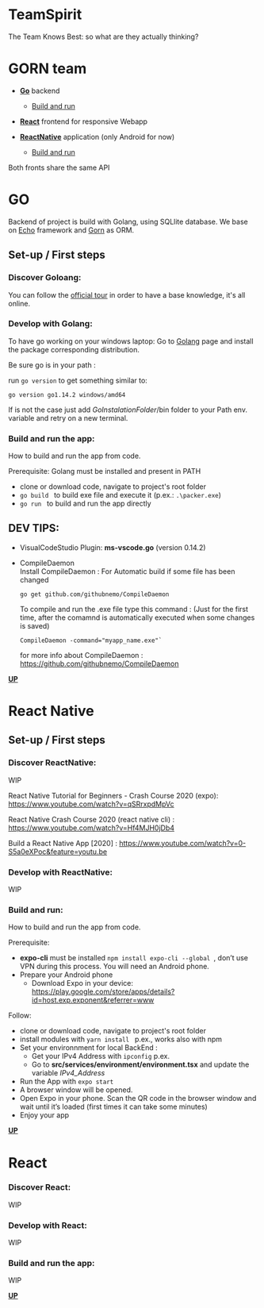 # TeamSpirit
The Team Knows Best: so what are they actually thinking?


# GORN team


- **[Go](#go)** backend 
    - [Build and run](#build-and-run-the-app)
- **[React](#react)** frontend for responsive Webapp
   
- **[ReactNative](#react-native)** application (only Android for now)
    - [Build and run](#build-and-run)

Both fronts share the same API


# GO

Backend of project is build with Golang, using SQLlite database. 
We base on [Echo](https://echo.labstack.com/) framework and [Gorn](https://gorm.io/) as ORM.


## Set-up / First steps

### **Discover Goloang**: 
You can follow the [official tour](https://tour.golang.org/) in order to have a base knowledge, it's all online.

### **Develop with Golang**: 

To have go working on your windows laptop:
Go to [Golang](https://golang.org/) page and install the package corresponding distribution.

Be sure go is in your path :

run ```go version``` to get something similar to:
```
go version go1.14.2 windows/amd64
```
If is not the case just add *GoInstalationFolder*/bin folder to your Path env. variable and retry on a new terminal.



### **Build and run** the app: 

How to build and run the app from code.

Prerequisite:  Golang must be installed and present in PATH

- clone or download code, navigate to project's root folder
- ```go build ``` to build exe file and execute it (p.ex.: ```.\packer.exe```)
- ```go run ``` to build and run the app directly


## DEV TIPS:
 
- VisualCodeStudio Plugin: **ms-vscode.go** (version 0.14.2)
    
- CompileDaemon    
    Install CompileDaemon : For Automatic build if some file has been changed
    ```
    go get github.com/githubnemo/CompileDaemon
    ```
    To compile and run the .exe file type this command : (Just for the first time, after the comamnd is automatically executed when some changes is saved)
    ````
    CompileDaemon -command="myapp_name.exe"`
    ````
    for more info about CompileDaemon : https://github.com/githubnemo/CompileDaemon

**[UP](#TeamSpirit)**


# React Native 



## Set-up / First steps

### **Discover ReactNative**: 

WIP

React Native Tutorial for Beginners - Crash Course 2020 (expo): https://www.youtube.com/watch?v=qSRrxpdMpVc

React Native Crash Course 2020 (react native cli) : https://www.youtube.com/watch?v=Hf4MJH0jDb4
 
Build a React Native App [2020] : https://www.youtube.com/watch?v=0-S5a0eXPoc&feature=youtu.be

### **Develop with ReactNative**: 

WIP

### **Build and run**: 

How to build and run the app from code.

Prerequisite:  
- **expo-cli** must be installed ```npm install expo-cli --global ```, don’t use VPN during this process. You will need an Android phone.
- Prepare your Android phone 
    - Download Expo in your device: https://play.google.com/store/apps/details?id=host.exp.exponent&referrer=www 

Follow: 
- clone or download code, navigate to project's root folder
- install modules with ```yarn install ``` p.ex., works also with npm
- Set your environnment for local BackEnd : 
    - Get your IPv4 Address with ```ipconfig``` p.ex.
    - Go to **src/services/environment/environment.tsx** and update the variable *IPv4_Address*
- Run the App with ```expo start```
- A browser window will be opened. 
- Open Expo in your phone. Scan the QR code in the browser window and wait until it’s loaded (first times it can take some minutes) 
- Enjoy your app

 
**[UP](#TeamSpirit)**

# React


### **Discover React**: 

WIP

### **Develop with React**: 

WIP

### **Build and run** the app: 

WIP

**[UP](#TeamSpirit)**
